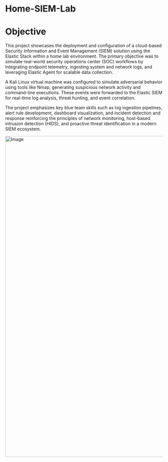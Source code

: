 # Home-SIEM-Lab

# Objective

This project showcases the deployment and configuration of a cloud-based Security Information and Event Management (SIEM) solution using the Elastic Stack within a home lab environment. The primary objective was to simulate real-world security operations center (SOC) workflows by integrating endpoint telemetry, ingesting system and network logs, and leveraging Elastic Agent for scalable data collection.

A Kali Linux virtual machine was configured to simulate adversarial behavior using tools like Nmap, generating suspicious network activity and command-line executions. These events were forwarded to the Elastic SIEM for real-time log analysis, threat hunting, and event correlation.

The project emphasizes key blue team skills such as log ingestion pipelines, alert rule development, dashboard visualization, and incident detection and response reinforcing the principles of network monitoring, host-based intrusion detection (HIDS), and proactive threat identification in a modern SIEM ecosystem.


<img width="1536" height="1024" alt="Image" src="https://github.com/user-attachments/assets/1add0aff-e7f5-4f09-8829-4e09e97ae9de" />


